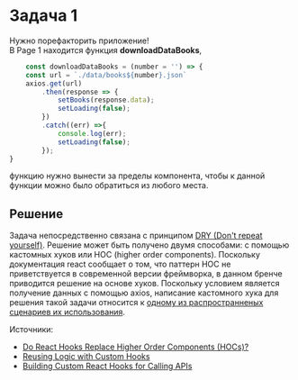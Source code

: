 # Задача 1

Нужно порефакторить приложение!
<br>
В Page 1 находится функция **downloadDataBooks**,
```js
    const downloadDataBooks = (number = '') => {
    const url = `./data/books${number}.json`
    axios.get(url)
        .then(response => {
            setBooks(response.data);
            setLoading(false);
        })
        .catch((err) =>{
            console.log(err);
            setLoading(false);
        });
}
```
функцию нужно вынести за пределы компонента, чтобы к данной функции можно было обратиться из любого места.
<br>


## Решение 
Задача непосредственно связана с принципом [DRY (Don't repeat yourself)](https://ru.wikipedia.org/wiki/Don%E2%80%99t_repeat_yourself). Решение может быть получено двумя способами: с помощью кастомных хуков или HOC (higher order components). Поскольку документация react сообщает о том, что паттерн HOC не приветствуется в современной версии фреймворка, в данном бренче приводится решение на основе хуков. Поскольку условием является получение данных с помощью axios, написание кастомного хука для решения такой задачи относится к [одному из распространненых сценариев их использования](https://medium.com/@nelson_examiner/building-custom-react-hooks-for-calling-apis-ab82a6b45ff).

Источники:
- [Do React Hooks Replace Higher Order Components (HOCs)?](https://medium.com/javascript-scene/do-react-hooks-replace-higher-order-components-hocs-7ae4a08b7b58)
- [Reusing Logic with Custom Hooks](https://react.dev/learn/reusing-logic-with-custom-hooks)
- [Building Custom React Hooks for Calling APIs](https://medium.com/@nelson_examiner/building-custom-react-hooks-for-calling-apis-ab82a6b45ff)